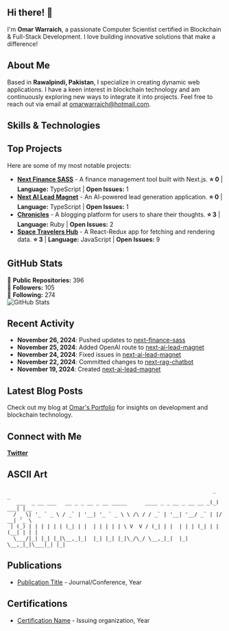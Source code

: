 ## Hi there! 👋

I'm **Omar Warraich**, a passionate Computer Scientist certified in Blockchain & Full-Stack Development. I love building innovative solutions that make a difference!

## About Me

Based in **Rawalpindi, Pakistan**, I specialize in creating dynamic web applications. I have a keen interest in blockchain technology and am continuously exploring new ways to integrate it into projects. Feel free to reach out via email at [omarwarraich@hotmail.com](mailto:omarwarraich@hotmail.com).

## Skills & Technologies

## Top Projects

Here are some of my most notable projects:

- [**Next Finance SASS**](https://github.com/OmarMWarraich/next-finance-sass) - A finance management tool built with Next.js. **⭐ 0** | **Language:** TypeScript | **Open Issues:** 1
- [**Next AI Lead Magnet**](https://github.com/OmarMWarraich/next-ai-lead-magnet) - An AI-powered lead generation application. **⭐ 0** | **Language:** TypeScript | **Open Issues:** 1
- [**Chronicles**](https://github.com/OmarMWarraich/chronicles) - A blogging platform for users to share their thoughts. **⭐ 3** | **Language:** Ruby | **Open Issues:** 2
- [**Space Travelers Hub**](https://github.com/OmarMWarraich/Space-Travelers-Hub) - A React-Redux app for fetching and rendering data. **⭐ 3** | **Language:** JavaScript | **Open Issues:** 9

## GitHub Stats

🌟 **Public Repositories:** 396  
👥 **Followers:** 105  
👤 **Following:** 274  
![GitHub Stats](https://github-readme-stats.vercel.app/api?username=OmarMWarraich&show_icons=true&hide_title=true&count_private=true&hide_rank=true&theme=radical)

## Recent Activity

- **November 26, 2024**: Pushed updates to [next-finance-sass](https://github.com/OmarMWarraich/next-finance-sass)
- **November 25, 2024**: Added OpenAI route to [next-ai-lead-magnet](https://github.com/OmarMWarraich/next-ai-lead-magnet)
- **November 24, 2024**: Fixed issues in [next-ai-lead-magnet](https://github.com/OmarMWarraich/next-ai-lead-magnet)
- **November 22, 2024**: Committed changes to [next-rag-chatbot](https://github.com/OmarMWarraich/next-rag-chatbot)
- **November 19, 2024**: Created [next-ai-lead-magnet](https://github.com/OmarMWarraich/next-ai-lead-magnet)

## Latest Blog Posts

Check out my blog at [Omar's Portfolio](https://ova-portfolio.vercel.app) for insights on development and blockchain technology.

## Connect with Me

[**Twitter**](https://twitter.com/omarwarraich1)

## ASCII Art

```
                                                                   _      _
   ___  _ __ ___   __ _ _ __ _ __ _____      ____ _ _ __ _ __ __ _(_) ___| |__
  / _ \| '_ ` _ \ / _` | '__| '_ ` _ \ \ /\ / / _` | '__| '__/ _` | |/ __| '_ \
 | (_) | | | | | | (_| | |  | | | | | \ V  V / (_| | |  | | | (_| | | (__| | | |
  \___/|_| |_| |_|\__,_|_|  |_| |_| |_|\_/\_/ \__,_|_|  |_|  \__,_|_|\___|_| |_|

```

## Publications

- [Publication Title](link-to-publication) - Journal/Conference, Year

## Certifications

- [Certification Name](link-to-certificate) - Issuing organization, Year
